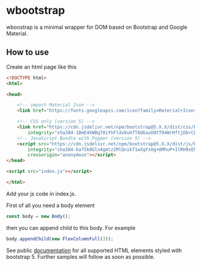 # wbootstrap

wboostrap is a minimal wrapper for DOM based on Bootstrap and Google Material.

## How to use

Create an html page like this

```html
<!DOCTYPE html>
<html>

<head>

    <!-- import Material Icon -->
    <link href="https://fonts.googleapis.com/icon?family=Material+Icons+Outlined" rel="stylesheet">

    <!-- CSS only (version 5) -->
    <link href="https://cdn.jsdelivr.net/npm/bootstrap@5.X.X/dist/css/bootstrap.min.css" rel="stylesheet"
        integrity="sha384-1BmE4kWBq78iYhFldvKuhfTAU6auU8tT94WrHftjDbrCEXSU1oBoqyl2QvZ6jIW3" crossorigin="anonymous">
    <!-- JavaScript Bundle with Popper (version 5) -->
    <script src="https://cdn.jsdelivr.net/npm/bootstrap@5.X.X/dist/js/bootstrap.bundle.min.js"
        integrity="sha384-ka7Sk0Gln4gmtz2MlQnikT1wXgYsOg+OMhuP+IlRH9sENBO0LRn5q+8nbTov4+1p"
        crossorigin="anonymous"></script>
</head>

<script src="index.js"></script>

</html>
```
Add your js code in index.js.

First of all you need a body element
```javascript
const body = new Body();
```
then you can append child to this body. For example
```javascript
body.appendChild(new FlexColumnFull(3));
```
See public [documentation](https://github.com/MarcoCiaramella/wbootstrap/blob/main/index.js) for all supported HTML elements styled with bootstrap 5. Further samples will follow as soon as possible.
